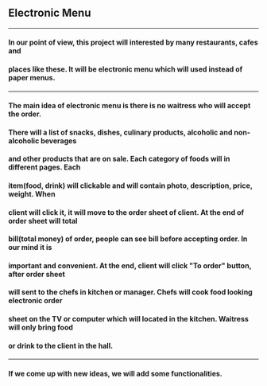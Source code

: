 ## Electronic Menu
***
#### In our point of view, this project will interested by many restaurants, cafes and 
#### places like these. It will be electronic menu which will used instead of paper menus.
*** 
#### The main idea of electronic menu is there is no waitress who will accept the order. 
#### There will a list of snacks, dishes, culinary products, alcoholic and non-alcoholic beverages 
#### and other products that are on sale. Each category of foods will in different pages. Each 
#### item(food, drink) will clickable and will contain photo, description, price, weight. When 
#### client will click it, it will move to the order sheet of client. At the end of order sheet will total 
#### bill(total money) of order, people can see bill before accepting order. In our mind it is 
#### important and convenient. At the end, client will click "To order" button, after order sheet 
#### will sent to the chefs in kitchen or manager. Chefs will cook food looking electronic order 
#### sheet on the TV or computer which will located in the kitchen. Waitress will only bring food 
#### or drink to the client in the hall. 
***
#### 	If we come up with new ideas, we will add some functionalities. 

